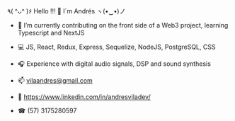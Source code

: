 ٩( ^ᴗ^ )۶ Hello !!! 👋 I´m Andrés ヽ(•‿•)ノ

- 🔭 I’m currently contributing on the front side of a Web3 project, learning Typescript and NextJS
- 💻 JS, React, Redux, Express, Sequelize, NodeJS, PostgreSQL, CSS
- 🎧 Experience with digital audio signals, DSP and sound synthesis

- 📫 vilaandres@gmail.com
- 🔗 https://www.linkedin.com/in/andresviladev/
- ☎ (57) 3175280597
